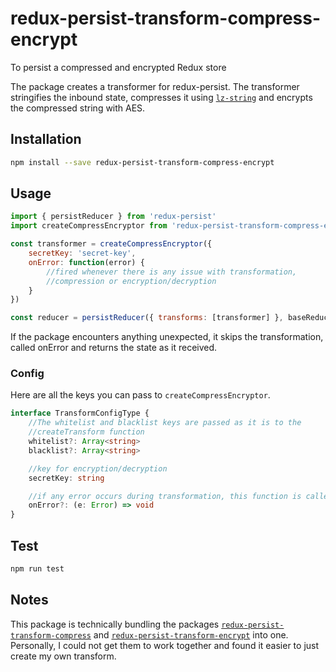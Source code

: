 # redux-persist-transform-compress-encrypt
To persist a compressed and encrypted Redux store

The package creates a transformer for redux-persist. The transformer stringifies the inbound state, compresses it using [`lz-string`](https://github.com/pieroxy/lz-string) and encrypts the compressed string with AES.

## Installation 
```sh
npm install --save redux-persist-transform-compress-encrypt
```

## Usage

```javascript
import { persistReducer } from 'redux-persist'
import createCompressEncryptor from 'redux-persist-transform-compress-encrypt'

const transformer = createCompressEncryptor({
    secretKey: 'secret-key',
    onError: function(error) {
        //fired whenever there is any issue with transformation, 
        //compression or encryption/decryption
    }
})

const reducer = persistReducer({ transforms: [transformer] }, baseReducer)
```

If the package encounters anything unexpected, it skips the transformation, called onError and returns the state as it received.

### Config
Here are all the keys you can pass to `createCompressEncryptor`.
```typescript
interface TransformConfigType {
    //The whitelist and blacklist keys are passed as it is to the 
    //createTransform function
    whitelist?: Array<string>
    blacklist?: Array<string>

    //key for encryption/decryption
    secretKey: string

    //if any error occurs during transformation, this function is called
    onError?: (e: Error) => void
}
```

## Test 
```sh
npm run test
```

## Notes

This package is technically bundling the packages [`redux-persist-transform-compress`](https://github.com/rt2zz/redux-persist-transform-compress) and [`redux-persist-transform-encrypt`](https://github.com/maxdeviant/redux-persist-transform-encrypt) into one. Personally, I could not get them to work together and found it easier to just create my own transform.
